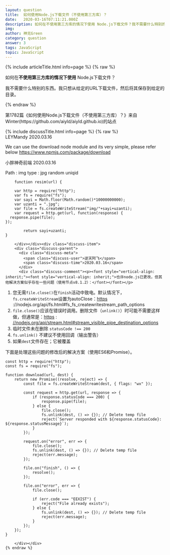 ```yaml
---
layout: question
title:  如何使用Node.js下载文件（不使用第三方库）？
date:   2020-03-16T07:11:21.000Z
description: 如何在不使用第三方库的情况下使用 Node.js下载文件？我不需要什么特别的东西。我只想从给定的URL下载文件，然后将其保存到给定的目录。...
img: 
author: 神无Green
category: question
answer: 3
tags: JavaScript
topic: JavaScript
---
```

<div class="article-root">
  <div class="article">
    {% include articleTitle.html info=page %}
    {% raw %}
    <div class="article-content"><p><font style="vertical-align: inherit;"><font style="vertical-align: inherit;">如何在</font></font><strong><font style="vertical-align: inherit;"><font style="vertical-align: inherit;">不使用第三方库的情况下使用</font></font></strong><font style="vertical-align: inherit;"><font style="vertical-align: inherit;"> Node.js下载文件</font><font style="vertical-align: inherit;">？</font></font></p>

<p><font style="vertical-align: inherit;"><font style="vertical-align: inherit;">我不需要什么特别的东西。</font><font style="vertical-align: inherit;">我只想从给定的URL下载文件，然后将其保存到给定的目录。</font></font></p></div>
    {% endraw %}
  </div>
  <p class="winter_mark">第1782篇《如何使用Node.js下载文件（不使用第三方库）？》来自Winter(https://github.com/aiyld/aiyld.github.io)的站点</p>
  <div class="discuss-wrapper">
    {% include discussTitle.html info=page %}
    {% raw %}
    <div class="discuss-item">
        <div class="discuss-parent">
          <div class="discuss-meta">
            <span class="discuss-user">LEYMandy</span>
            <span class="discuss-time">2020.03.16</span>
          </div>
          <div class="discuss-comment"><p>We can use the download node module and its very simple, please refer below
<a href="https://www.npmjs.com/package/download" rel="nofollow noreferrer">https://www.npmjs.com/package/download</a></p></div>
        </div></div><div class="discuss-item">
        <div class="discuss-parent">
          <div class="discuss-meta">
            <span class="discuss-user">小胖神奇前端</span>
            <span class="discuss-time">2020.03.16</span>
          </div>
          <div class="discuss-comment"><p>Path : img
type : jpg 
random uniqid </p>

<pre><code>    function resim(url) {<font></font>
<font></font>
    var http = require("http");<font></font>
    var fs = require("fs");<font></font>
    var sayi = Math.floor(Math.random()*10000000000);<font></font>
    var uzanti = ".jpg";<font></font>
    var file = fs.createWriteStream("img/"+sayi+uzanti);<font></font>
    var request = http.get(url, function(response) {<font></font>
  response.pipe(file);<font></font>
});<font></font>
<font></font>
        return sayi+uzanti;<font></font>
}<font></font>
</code></pre></div>
        </div></div><div class="discuss-item">
        <div class="discuss-parent">
          <div class="discuss-meta">
            <span class="discuss-user">逆天阿飞</span>
            <span class="discuss-time">2020.03.16</span>
          </div>
          <div class="discuss-comment"><p><font style="vertical-align: inherit;"><font style="vertical-align: inherit;">也许node.js已更改，但其他解决方案似乎存在一些问题（使用节点v8.1.2）：</font></font></p>

<ol>
<li><font style="vertical-align: inherit;"><font style="vertical-align: inherit;">您无需</font></font><code>file.close()</code><font style="vertical-align: inherit;"><font style="vertical-align: inherit;">在</font></font><code>finish</code><font style="vertical-align: inherit;"><font style="vertical-align: inherit;">活动中</font><font style="vertical-align: inherit;">致电</font><font style="vertical-align: inherit;">。</font><font style="vertical-align: inherit;">默认情况下，</font></font><code>fs.createWriteStream</code><font style="vertical-align: inherit;"><font style="vertical-align: inherit;">设置为autoClose：</font><a href="https://nodejs.org/api/fs.html#fs_fs_createwritestream_path_options" rel="noreferrer"><font style="vertical-align: inherit;">https</font></a><font style="vertical-align: inherit;"> ://nodejs.org/api/fs.html#fs_fs_createwritestream_path_options</font></font><a href="https://nodejs.org/api/fs.html#fs_fs_createwritestream_path_options" rel="noreferrer"><font style="vertical-align: inherit;"></font></a></li>
<li><code>file.close()</code><font style="vertical-align: inherit;"><font style="vertical-align: inherit;">应该在错误时调用。</font><font style="vertical-align: inherit;">删除文件（</font></font><code>unlink()</code><font style="vertical-align: inherit;"><font style="vertical-align: inherit;">）</font><font style="vertical-align: inherit;">时可能不需要这样做</font><font style="vertical-align: inherit;">，但通常是：</font><a href="https://nodejs.org/api/stream.html#stream_readable_pipe_destination_options" rel="noreferrer"><font style="vertical-align: inherit;">https</font></a><font style="vertical-align: inherit;"> : </font></font><a href="https://nodejs.org/api/stream.html#stream_readable_pipe_destination_options" rel="noreferrer"><font style="vertical-align: inherit;"><font style="vertical-align: inherit;">//nodejs.org/api/stream.html#stream_visible_pipe_destination_options</font></font></a></li>
<li><font style="vertical-align: inherit;"><font style="vertical-align: inherit;">临时文件未在删除 </font></font><code>statusCode !== 200</code></li>
<li><code>fs.unlink()</code><font style="vertical-align: inherit;"><font style="vertical-align: inherit;"> 不建议不使用回调（输出警告）</font></font></li>
<li><font style="vertical-align: inherit;"><font style="vertical-align: inherit;">如果</font></font><code>dest</code><font style="vertical-align: inherit;"><font style="vertical-align: inherit;">文件存在；</font><font style="vertical-align: inherit;">它被覆盖</font></font></li>
</ol>

<p><font style="vertical-align: inherit;"><font style="vertical-align: inherit;">下面是处理这些问题的修改后的解决方案（使用ES6和Promise）。</font></font></p>

<pre><code>const http = require("http");<font></font>
const fs = require("fs");<font></font>
<font></font>
function download(url, dest) {<font></font>
    return new Promise((resolve, reject) =&gt; {<font></font>
        const file = fs.createWriteStream(dest, { flags: "wx" });<font></font>
<font></font>
        const request = http.get(url, response =&gt; {<font></font>
            if (response.statusCode === 200) {<font></font>
                response.pipe(file);<font></font>
            } else {<font></font>
                file.close();<font></font>
                fs.unlink(dest, () =&gt; {}); // Delete temp file<font></font>
                reject(`Server responded with ${response.statusCode}: ${response.statusMessage}`);<font></font>
            }<font></font>
        });<font></font>
<font></font>
        request.on("error", err =&gt; {<font></font>
            file.close();<font></font>
            fs.unlink(dest, () =&gt; {}); // Delete temp file<font></font>
            reject(err.message);<font></font>
        });<font></font>
<font></font>
        file.on("finish", () =&gt; {<font></font>
            resolve();<font></font>
        });<font></font>
<font></font>
        file.on("error", err =&gt; {<font></font>
            file.close();<font></font>
<font></font>
            if (err.code === "EEXIST") {<font></font>
                reject("File already exists");<font></font>
            } else {<font></font>
                fs.unlink(dest, () =&gt; {}); // Delete temp file<font></font>
                reject(err.message);<font></font>
            }<font></font>
        });<font></font>
    });<font></font>
}<font></font>
</code></pre></div>
        </div></div>
    {% endraw %}
  </div>
<div>
